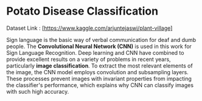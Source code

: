 # Potato Disease Classification
Dataset Link : [https://www.kaggle.com/arjuntejaswi/plant-village]

Sign language is the basic way of verbal communication for deaf and dumb people. The **Convolutional Neural Network (CNN)** is used in this work for Sign Language Recognition. Deep learning and CNN have combined to provide excellent results on a variety of problems in recent years, particularly **image classification**. To extract the most relevant elements of the image, the CNN model employs convolution and subsampling layers. These processes prevent images with invariant properties from impacting the classifier's performance, which explains why CNN can classify images with such high accuracy.
